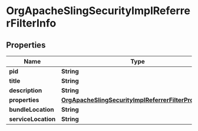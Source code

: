 
# OrgApacheSlingSecurityImplReferrerFilterInfo

## Properties
Name | Type | Description | Notes
------------ | ------------- | ------------- | -------------
**pid** | **String** |  |  [optional]
**title** | **String** |  |  [optional]
**description** | **String** |  |  [optional]
**properties** | [**OrgApacheSlingSecurityImplReferrerFilterProperties**](OrgApacheSlingSecurityImplReferrerFilterProperties.md) |  |  [optional]
**bundleLocation** | **String** |  |  [optional]
**serviceLocation** | **String** |  |  [optional]



